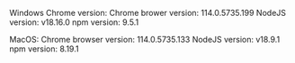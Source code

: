 Windows Chrome version:
Chrome brower version: 114.0.5735.199
NodeJS version: v18.16.0
npm version: 9.5.1

MacOS:
Chrome browser version: 114.0.5735.133
NodeJS version: v18.9.1
npm version: 8.19.1
